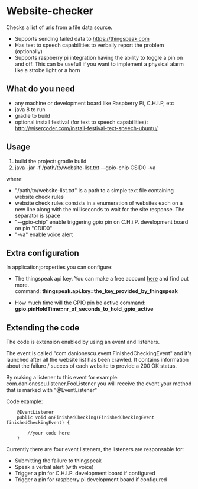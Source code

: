 # Website-checker
Checks a list of urls from a file data source.
* Supports sending failed data to https://thingspeak.com
* Has text to speech capabilities to verbally report the problem (optionally)
* Supports raspberry pi integration having the ability to toggle a pin on and off. This 
can be usefull if you want to implement a physical alarm like a strobe light or a horn
##

## What do you need
* any machine or development board like Raspberry Pi, C.H.I.P, etc
* java 8 to run
* gradle to build
* optional install festival (for text to speech capabilities): 
http://wisercoder.com/install-festival-text-speech-ubuntu/

## Usage
1. build the project: gradle build
2. java -jar -f /path/to/website-list.txt  --gpio-chip CSID0 -va

where: 

* "/path/to/website-list.txt" is a path to a simple text file containing 
website check rules
* website check rules consists in a enumeration of websites each on a new line
along with the milliseconds to wait for the site response. The separator is space
* "--gpio-chip" enable triggering gpio pin on C.H.i.P. development board on pin "CDID0"
* "-va" enable voice alert

## Extra configuration
In application;properties you can configure:

* The thingspeak api key. You can make a free account [here](https://thingspeak.com/) 
and find out more.  
command: **thingspeak.api.key=the_key_provided_by_thingspeak**

* How much time will the GPIO pin be active 
command: **gpio.pinHoldTime=nr_of_seconds_to_hold_gpio_active**

## Extending the code
The code is extension enabled by using an event and listeners. 

The event is called "com.danionescu.event.FinishedCheckingEvent" and it's launched after
all the website list has been crawled. It contains information about the failure / succes of 
each website to provide a 200 OK status.

By making a listener to this event for example: com.danionescu.listener.FooListener
you will receive the event your method that is marked with "@EventListener"

Code example:

````
    @EventListener
    public void onFinishedChecking(FinishedCheckingEvent finishedCheckingEvent) {

        //your code here
    }
````

Currently there are four event listeners, the listeners are responsable for:

* Submitting the failure to thingspeak
* Speak a verbal alert (with voice)
* Trigger a pin for C.H.I.P. development board if configured
* Trigger a pin for raspberry pi development board if configured